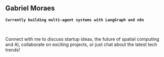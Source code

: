 ## Gabriel Moraes  
**`Currently building multi-agent systems with LangGraph and n8n`**

&nbsp;

Connect with me to discuss startup ideas, the future of spatial computing and AI, collaborate on exciting projects, or just chat about the latest tech trends!
